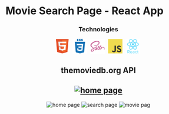 # Movie Search Page - React App

<div align="center">

### Technologies

  <img src="https://github.com/devicons/devicon/blob/master/icons/html5/html5-original.svg" title="HTML5" alt="HTML" width="40" height="40"/>&nbsp;
  <img src="https://github.com/devicons/devicon/blob/master/icons/css3/css3-plain-wordmark.svg"  title="CSS3" alt="CSS" width="40" height="40"/>&nbsp;
  <img src="https://github.com/devicons/devicon/blob/master/icons/sass/sass-original.svg"  title="Sass" alt="Sass" width="40" height="40"/>&nbsp;
  <img src="https://github.com/devicons/devicon/blob/master/icons/javascript/javascript-original.svg" title="JavaScript" alt="JavaScript" width="40" height="40"/>&nbsp;
  <img src="https://github.com/devicons/devicon/blob/master/icons/react/react-original-wordmark.svg" title="React" alt="React" width="40" height="40"/>&nbsp;
  </br>
  
  ## themoviedb.org API
  
  ## [<img src="https://jeancochrane.com/static/images/blog/netlify-identity-dealbreakers/netlify-logo.png" width="80px" alt="home page" border="0">](https://pp-tmdb-movie-app.netlify.app)

<img src="https://i.ibb.co/ctBNSMw/movies-1.jpg" alt="home page" border="0">

<img src="https://i.ibb.co/RgGBvNJ/movies-2.jpg" alt="search page" border="0">

<img src="https://i.ibb.co/H2rFxPL/movies-3.jpg" alt="movie pag" border="0">
  
</div>

